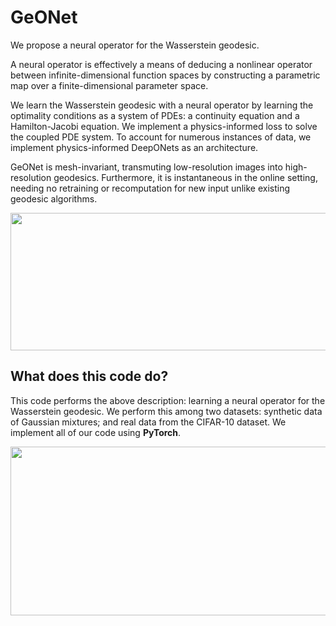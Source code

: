 # GeONet

We propose a neural operator for the Wasserstein geodesic.

A neural operator is effectively a means of deducing a nonlinear operator between infinite-dimensional function spaces by constructing a parametric map over a finite-dimensional parameter space.

We learn the Wasserstein geodesic with a neural operator by learning the optimality conditions as a system of PDEs: a continuity equation and a Hamilton-Jacobi equation. We implement a physics-informed loss to solve the coupled PDE system. To account for numerous instances of data, we implement physics-informed DeepONets as an architecture.

GeONet is mesh-invariant, transmuting low-resolution images into high-resolution geodesics. Furthermore, it is instantaneous in the online setting, needing no retraining or recomputation for new input unlike existing geodesic algorithms.

<img src="https://user-images.githubusercontent.com/98125988/190828970-aa3f231f-51b2-4bde-ba0c-c88949e1f54f.jpg" width="700" height="220">

## What does this code do?

This code performs the above description: learning a neural operator for the Wasserstein geodesic. We perform this among two datasets: synthetic data of Gaussian mixtures; and real data from the CIFAR-10 dataset. We implement all of our code using **PyTorch**.

<img src="https://user-images.githubusercontent.com/98125988/190829468-1c599899-310f-4394-85f4-2f6f845e4d2b.jpg" width="700" height="270">

